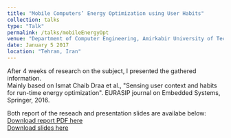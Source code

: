 ```yaml
---
title: "Mobile Computers’ Energy Optimization using User Habits"
collection: talks
type: "Talk"
permalink: /talks/mobileEnergyOpt
venue: "Department of Computer Engineering, Amirkabir University of Technology"
date: January 5 2017
location: "Tehran, Iran"
---
```

After 4 weeks of research on the subject, I presented the gathered information.<br>Mainly based on Ismat Chaib Draa et al., "Sensing user context and habits for run-time energy optimization". EURASIP journal on Embedded Systems, Springer, 2016.

Both report of the reseach and presentation slides are availabe below:
<br>[Download report PDF here](http://sinamahdipour.github.io/files/mobileenergy.pdf)
<br>[Download slides here](http://sinamahdipour.github.io/files/mobileenergy.pptx)
